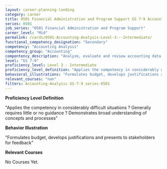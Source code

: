 ```yaml
---
layout: career-planning-landing
category: career
title: 0501 Financial Administration and Program Support GS 7-9 Accounting Analysis
series: 0501
job_series: "0501 Financial Administration and Program Support"
career_level: "Mid"
permalink: /cards/0501-Accounting-Analysis-Level-3---Intermediate/
functional_competency_designation: "Secondary"
competency: "Accounting Analysis"
competency_group: "Accounting"
compentency_description: "Analyze, evaluate and review accounting data and reports using business tools and applications, and performance metrics to provide recommendations"
level: "GS 7-9"
proficiency_level: Level 3 - Intermediate
proficiency_level_definition: "Applies the competency in considerably difficult situations ? Generally requires little or no guidance ? Demonstrates broad understanding of concepts and processes"
behavioral_illustrations: "Formulates budget, develops justifications and presents to stakeholders for feedback"
relevant_courses: "nan"
filters: Accounting-Analysis GS-7-9 series-0501
---
```


<p><b>Proficiency Level Definition</b></p>
<p>"Applies the competency in considerably difficult situations ? Generally requires little or no guidance ? Demonstrates broad understanding of concepts and processes"</p>
<p><b>Behavior Illustration</b></p>
<p>"Formulates budget, develops justifications and presents to stakeholders for feedback"</p>
<p><b>Relevant Courses</b></p>
<div class="cfo-courses-outer"><div class="cfo-courses-inner">No Courses Yet.</div></div>
